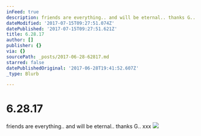 ```yaml
---
inFeed: true
description: friends are everything.. and will be eternal.. thanks G.. xxx
dateModified: '2017-07-15T09:27:51.074Z'
datePublished: '2017-07-15T09:27:51.621Z'
title: 6.28.17
author: []
publisher: {}
via: {}
sourcePath: _posts/2017-06-28-62817.md
starred: false
datePublishedOriginal: '2017-06-28T19:41:52.607Z'
_type: Blurb

---
```

# 6.28.17

friends are everything.. and will be eternal.. thanks G.. xxx
![](https://the-grid-user-content.s3-us-west-2.amazonaws.com/94cae729-1eb6-44da-96eb-c792e025f5e3.jpg)
